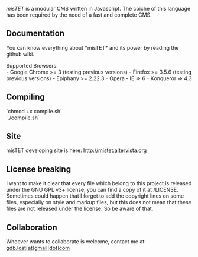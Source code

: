 *misTET* is a modular CMS written in Javascript. The coiche of this language has been required by the need of a fast and complete CMS.<br>

<h2>Documentation</h2>
You can know everything about *misTET* and its power by reading the github wiki.

Supported Browsers:<br>
	- Google Chrome >= 3 (testing previous versions)
	- Firefox >= 3.5.6 (testing previous versions)
	- Epiphany >= 2.22.3
	- Opera
	- IE => 6
	- Konqueror => 4.3
	
<h2>Compiling</h2>
`chmod +x compile.sh`<br>
`./compile.sh`

<h2>Site</h2>
misTET developing site is here:
<a href = "http://mistet.altervista.org" target = "_blank">http://mistet.altervista.org</a>

<h2>License breaking</h2>
I want to make it clear that every file which belong to this project is released under the GNU GPL v3+ license, you can find a 
copy of it at /LICENSE. Sometimes could happen that I forget to add the copyright lines on some files, especially on style and
markup files, but this does not mean that these files are not released under the license. So be aware of that.

<h2>Collaboration</h2>
Whoever wants to collaborate is welcome, contact me at: <a href = "mailto:gdb.lost@gmail.com">gdb.lost[at]gmail[dot]com </a>
